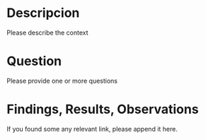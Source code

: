 # Descripcion

Please describe the context

# Question

Please provide one or more questions

# Findings, Results, Observations

If you found some any relevant link, please append it here.